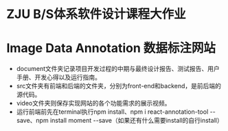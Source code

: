 # ZJU B/S体系软件设计课程大作业
# Image Data Annotation 数据标注网站
- document文件夹记录项目开发过程的中期与最终设计报告、测试报告、用户手册、开发心得以及运行指南。
- src文件夹有前端和后端的文件夹，分别为front-end和backend，是前后端的源代码。
- video文件夹则保存实现网站的各个功能需求的展示视频。
- 运行前端前先在terminal执行npm install、npm i react-annotation-tool --save、npm install moment --save（如果还有什么需要install的自行install）
